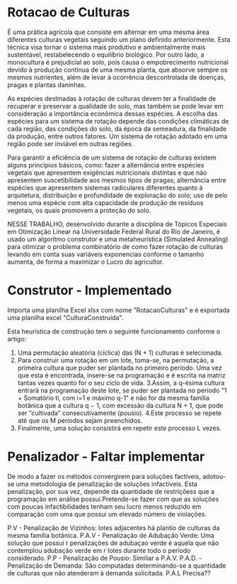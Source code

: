 # Rotacao de Culturas

É uma prática agrícola que consiste em alternar em uma mesma área diferentes culturas vegetais seguindo um plano definido anteriormente. Esta técnica visa tornar o sistema mais produtivo e ambientalmente mais sustentável, restabelecendo o equilíbrio biológico. Por outro lado, a monocultura é prejudicial ao solo, pois causa o empobrecimento nutricional devido à produção contínua de uma mesma planta, que absorve sempre os mesmos nutrientes, além de levar à ocorrência descontrolada de doenças, pragas e plantas daninhas.

As espécies destinadas à rotação de culturas devem ter a finalidade de recuperar e preservar a qualidade do solo, mas também se pode levar em consideração a importância econômica dessas espécies. A escolha das espécies para um sistema de rotação depende das condições climáticas de cada região, das condições do solo, da época da semeadura, da finalidade da produção, entre outros fatores. Um sistema de rotação adotado em uma região pode ser inviável em outras regiões.

Para garantir a eficiência de um sistema de rotação de culturas existem alguns princípios básicos, como: fazer a alternância entre espécies vegetais que apresentem exigências nutricionais distintas e que não apresentem suscetibilidade aos mesmos tipos de pragas; alternância entre espécies que apresentem sistemas radiculares diferentes quanto à arquitetura, distribuição e profundidade de exploração do solo; uso de pelo menos uma espécie com alta capacidade de produção de resíduos vegetais, os quais promovem a proteção do solo.

NESSE TRABALHO, desenvolvido durante a disciplina de Tópicos Especiais em Otimização Linear na Universidade Federal Rural do Rio de Janeiro, é usado um algorítmo construtor e uma metaheurística (Simulated Annealing) para otimizar o problema combinatório de como fazer rotação de culturas levando em conta suas variáveis exponencias conforme o tamanho aumenta, de forma a maximizar o Lucro do agricultor.

# Construtor - Implementado

Importa uma planilha Excel xlsx com nome "RotacaoCulturas" e é exportada uma planilha excel "CulturaConstruida".

Esta heurística de construção tem o seguinte funcionamento conforme o artigo:
1. Uma permutação aleatória (cíclica) das (N + 1) culturas é selecionada. 
2. Para construir uma rotação em um lote, toma-se, na permutação, a primeira cultura que puder ser plantada no primeiro período. Uma vez que esta é encontrada, insere-se na programação e é escrita na matriz tantas vezes quanto for o seu ciclo de vida.
3.Assim, a q-ésima cultura entrará na programação deste lote, se puder ser plantada no período "1 + Somatório ti, com i=1 e máximo q-1" e não for da mesma família botânica que a cultura q − 1, com excessão da cultura N + 1, que pode ser “cultivada” consecutivamente (pousio).
4.Este processo se repete até que os M períodos sejam preenchidos.
5. Finalmente, uma solução consistirá em repetir este processo L vezes.

# Penalizador - Faltar implementar
  
De modo a fazer os métodos convergirem para soluções factíveis, adotou-se uma metodologia de penalização de soluções infactíveis. Esta penalização, por sua vez, depende da quantidade de restriçõess que a programação em análise possui.Pretende-se fazer com que as soluções
com poucas infactibilidades tenham seu lucro menos reduzido em comparação com uma que possui um elevado número de violações.

P.V - Penalização de Vizinhos: lotes adjacentes há plantio de culturas da mesma família botânica.
P.A.V - Penalização de Adubação Verde: Uma solução que possui r penalizações de adubaçao verde é aquela que não contemplou adubação verde em r lotes durante todo o período considerado.
P.P - Penalização de Pousio: Similiar a P.A.V.
P.A.D. - Penalização de Demanda: São computadas determinando-se a quantidade de culturas que não atenderam à demanda solicitada.
P.A.L Precisa??




